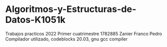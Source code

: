 # Algoritmos-y-Estructuras-de-Datos-K1051k
Trabajos practicos
2022 Primer cuatrimestre
1782885
Zanier Franco Pedro
Compilador utilizado, codeblocks 20.03, gnu gcc compiler
